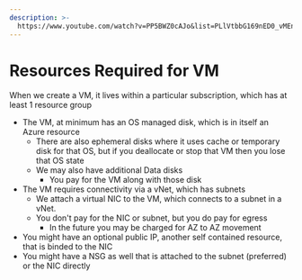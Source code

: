 ```yaml
---
description: >-
  https://www.youtube.com/watch?v=PP5BWZ0cAJo&list=PLlVtbbG169nED0_vMEniWBQjSoxTsBYS3&index=15
---
```


# Resources Required for VM

When we create a VM, it lives within a particular subscription, which has at least 1 resource group

* The VM, at minimum has an OS managed disk, which is in itself an Azure resource
  * There are also ephemeral disks where it uses cache or temporary disk for that OS, but if you deallocate or stop that VM then you lose that OS state
  * We may also have additional Data disks
    * You pay for the VM along with those disk
* The VM requires connectivity via a vNet, which has subnets
  * We attach a virtual NIC to the VM, which connects to a subnet in a vNet.
  * You don't pay for the NIC or subnet, but you do pay for egress
    * In the future you may be charged for AZ to AZ movement
* You might have an optional public IP, another self contained resource, that is binded to the NIC
* You might have a NSG as well that is attached to the subnet (preferred) or the NIC directly
